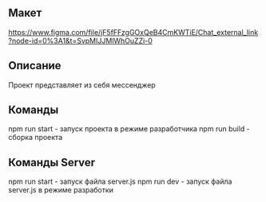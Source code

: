 ## Макет
https://www.figma.com/file/jF5fFFzgGOxQeB4CmKWTiE/Chat_external_link?node-id=0%3A1&t=SvpMIJJMlWhOuZZi-0

## Описание
Проект представляет из себя мессенджер

## Команды
npm run start - запуск проекта в режиме разработчика
npm run build - сборка проекта

## Команды Server
npm run start - запуск файла server.js
npm run dev - запуск файла server.js в режиме разработки



